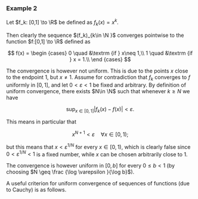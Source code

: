 ### Example 2

Let $f_k: [0,1] \to \R$ be defined as $f_k(x)=x^k$.

Then clearly the sequence $(f_k)_{k\in \N }$ converges pointwise to the function $f:[0,1] \to \R$ defined as

$$ f(x) = \begin {cases} 0 \quad &\textrm {if } x\neq 1,\\ 1 \quad &\textrm {if } x = 1.\\ \end {cases} $$

The convergence is however not uniform. This is due to the points $x$ close to the endpoint $1$, but $x\neq 1$. Assume for contradiction that $f_k$ converges to $f$ uniformly in $[0,1]$, and let $0<\varepsilon <1$ be fixed and arbitrary. By definition of uniform convergence, there exists $N\in \N$ such that whenever $k\geq N$ we have

$$ \sup _{x\in [0,1]} |f_k(x) - f(x)| <\varepsilon . $$

This means in particular that

$$ x^{N+1} < \varepsilon \quad \forall x\in [0,1); $$

but this means that $x<\varepsilon ^{1/N}$ for every $x\in [0,1)$, which is clearly false since $0<\varepsilon ^{1/N}<1$ is a fixed number, while $x$ can be chosen arbitrarily close to $1$.

The convergence is however uniform in $[0,b]$ for every $0\leq b <1$ (by choosing $N \geq \frac {\log \varepsilon }{\log b}$).

A useful criterion for uniform convergence of sequences of functions (due to Cauchy) is as follows.